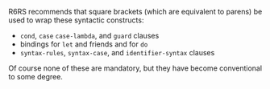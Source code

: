 R6RS recommends that square brackets
(which are equivalent to parens) be used
to wrap these syntactic constructs:

 * `cond`, `case` `case-lambda`, and `guard` clauses
 * bindings for `let` and friends and for `do`
 * `syntax-rules`, `syntax-case`, and `identifier-syntax` clauses
 
 Of course none of these are mandatory,
 but they have become conventional to some degree.
 
